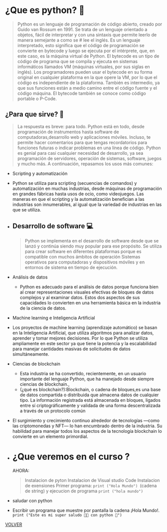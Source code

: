 # ¿Que es python? 🐍

> Python es un lenguaje de programación de código abierto, creado por Guido van Rossum en 1991. Se trata de un lenguaje orientado a objetos, fácil de interpretar y con una sintaxis que permite leerlo de manera semejante a como se # lee el inglés. Es un lenguaje interpretado, esto significa que el código de programación se convierte en bytecode y luego se ejecuta por el intérprete, que, en este caso, es la máquina virtual de Python.
> El bytecode es un tipo de código de programa que se compila y ejecuta en sistemas informáticos llamados VM (máquinas virtuales, por sus siglas en inglés). Los programadores pueden usar el bytecode en su forma original en cualquier plataforma en la que opere la VM, por lo que el código es independiente de la plataforma. También es intermedio, ya que sus funciones están a medio camino entre el código fuente y el código máquina. El bytecode también se conoce como código portable o P-Code.

## ¿Para que sirve? 🤔

> La respuesta es breve: para todo. Python está en todo, desde programación de instrumentos hasta software de computadoras,desarrollo web y aplicaciones móviles. Incluso, te permite hacer comentarios para que tengas recordatorios para funciones futuras o indicar problemas en una línea de código. Python es genial para casi cualquier necesidad de desarrollo, ya sea programación de servidores, operación de sistemas, software, juegos y mucho más. A continuación, repasamos los usos más comunes:

- Scripting y automatización
- Python se utiliza para scripting (secuencias de comandos) y automatización en muchas industrias, desde máquinas de programación en grandes fábricas hasta usos de ocio, como videojuegos. Las maneras en que el scripting y la automatización benefician a las industrias son innumerables, al igual que la variedad de industrias en las que se utiliza.

- ## Desarrollo de software 💻
  > Python se implementa en el desarrollo de software desde que se lanzó y continúa siendo muy popular para ese propósito.
  > Se utiliza para crear software en diferentes plataformas porque es compatible con muchos ámbitos de operación
  > Sistemas operativos para computadoras y dispositivos móviles y en entornos de sistema en tiempo de ejecución.
- Análisis de datos
  - Python es adecuado para el análisis de datos porque funciona bien al crear representaciones visuales efectivas de bloques de datos complejos y al examinar datos. Estos dos aspectos de sus capacidades lo convierten en una herramienta básica en la industria de la ciencia de datos.
- Machine learning e Inteligencia Artificial
- Los proyectos de machine learning (aprendizaje automático) se basan en la Inteligencia Artificial, que utiliza algoritmos para analizar datos, aprender y tomar mejores decisiones. Por lo que Python se utiliza ampliamente en este sector ya que tiene la potencia y la escalabilidad para manejar cantidades masivas de solicitudes de datos simultáneamente.
- Ciencias de blockchain
  - Esta industria se ha convertido, recientemente, en un usuario importante del lenguaje Python, que ha manejado desde siempre ciencias de blockchain.,
  - (¿qué es blockchain?):Blockchain, o cadena de bloques,es una base de datos compartida o distribuida que almacena datos de cualquier tipo. La información registrada está almacenada en bloques, ligados entre sí criptográficamente y validada de una forma descentralizada a través de un protocolo común
- El surgimiento y crecimiento continuo alrededor de tecnologías —como las criptomonedas y NFT— lo han encumbrado dentro de la industria. Su habilidad para manejar todos los aspectos de la tecnología blockchain lo convierte en un elemento primordial.
- # ¿Que veremos en el curso ?
  AHORA:
  > Instalacion de pyton
  > Instalacion de Visual studio Code
  > Instalacion de exensiones
  > Primer programa:
  > `print ("Hola Mundo") `(cadena de string) y ejecucion de programa
  > `print ("hola mundo")`
- saludar con python
- Escribir un programa que muestre por pantalla la cadena ¡Hola Mundo!. `print ("Este es mi super saludo 🖐🏻 con python 🐍")`

[VOLVER](readme.md)
